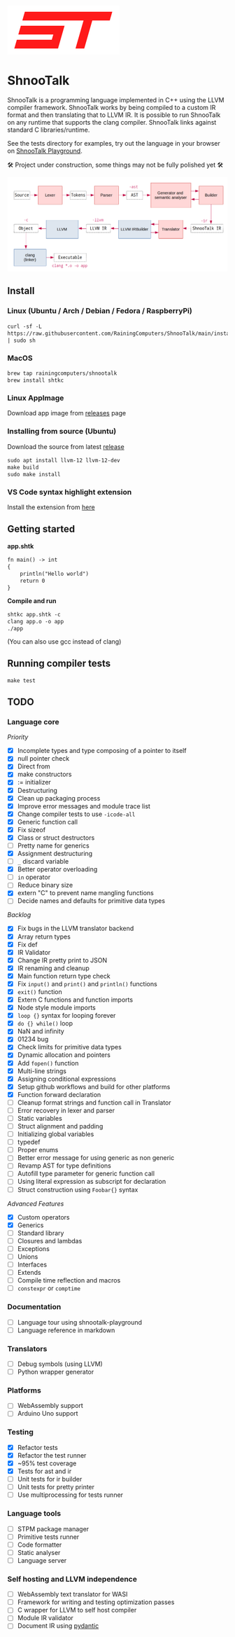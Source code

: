 ![](logo.png)

# ShnooTalk 

ShnooTalk is a programming language implemented in C++ using the LLVM compiler framework. ShnooTalk works by being compiled to a custom IR format and then translating that to LLVM IR. It is possible to run ShnooTalk on any runtime that supports the clang compiler. ShnooTalk links against standard C libraries/runtime.

See the tests directory for examples, try out the language in your browser on [ShnooTalk Playground](https://rainingcomputers.github.io/shnootalk-playground/).

🛠️ Project under construction, some things may not be fully polished yet 🛠️

![](blockdiag.png)

## Install

### Linux (Ubuntu / Arch / Debian / Fedora / RaspberryPi)
```
curl -sf -L https://raw.githubusercontent.com/RainingComputers/ShnooTalk/main/install.sh | sudo sh
```

### MacOS

```
brew tap rainingcomputers/shnootalk
brew install shtkc
```

### Linux AppImage

Download app image from [releases](https://github.com/RainingComputers/ShnooTalk/releases) page

### Installing from source (Ubuntu)
Download the source from latest [release](https://github.com/RainingComputers/ShnooTalk/releases)
```
sudo apt install llvm-12 llvm-12-dev
make build
sudo make install
```

### VS Code syntax highlight extension

Install the extension from [here](https://marketplace.visualstudio.com/items?itemName=RainingComputers.shnootalk-vscode) 

## Getting started

**app.shtk**
```
fn main() -> int
{
    println("Hello world")
    return 0
}
```

**Compile and run**
```
shtkc app.shtk -c
clang app.o -o app
./app
```
(You can also use gcc instead of clang)

## Running compiler tests

```
make test
```

## TODO

### Language core

*Priority*
- [x] Incomplete types and type composing of a pointer to itself
- [x] null pointer check
- [x] Direct from
- [x] make constructors
- [x] := initializer
- [x] Destructuring
- [x] Clean up packaging process
- [x] Improve error messages and module trace list
- [x] Change compiler tests to use `-icode-all`
- [x] Generic function call
- [x] Fix sizeof
- [x] Class or struct destructors
- [ ] Pretty name for generics
- [x] Assignment destructuring
- [ ] `_` discard variable
- [x] Better operator overloading
- [ ] `in` operator
- [ ] Reduce binary size
- [x] extern "C" to prevent name mangling functions
- [ ] Decide names and defaults for primitive data types

*Backlog*
- [x] Fix bugs in the LLVM translator backend
- [x] Array return types
- [x] Fix def
- [x] IR Validator
- [x] Change IR pretty print to JSON
- [x] IR renaming and cleanup
- [x] Main function return type check
- [x] Fix `input()` and `print()` and `println()` functions
- [x] `exit()` function
- [x] Extern C functions and function imports
- [x] Node style module imports
- [x] `loop {}` syntax for looping forever
- [x] `do {} while()` loop
- [x] NaN and infinity
- [x] 01234 bug
- [x] Check limits for primitive data types
- [x] Dynamic allocation and pointers
- [x] Add `fopen()` function
- [x] Multi-line strings
- [x] Assigning conditional expressions
- [x] Setup github workflows and build for other platforms
- [x] Function forward declaration
- [ ] Cleanup format strings and function call in Translator
- [ ] Error recovery in lexer and parser
- [ ] Static variables
- [ ] Struct alignment and padding
- [ ] Initializing global variables
- [ ] typedef
- [ ] Proper enums
- [ ] Better error message for using generic as non generic
- [ ] Revamp AST for type definitions
- [ ] Autofill type parameter for generic function call
- [ ] Using literal expression as subscript for declaration
- [ ] Struct construction using `Foobar{}` syntax

*Advanced Features*

- [x] Custom operators
- [x] Generics
- [ ] Standard library
- [ ] Closures and lambdas
- [ ] Exceptions
- [ ] Unions
- [ ] Interfaces
- [ ] Extends
- [ ] Compile time reflection and macros
- [ ] `constexpr` or `comptime`

### Documentation

- [ ] Language tour using shnootalk-playground
- [ ] Language reference in markdown

### Translators

- [ ] Debug symbols (using LLVM)
- [ ] Python wrapper generator

### Platforms

- [ ] WebAssembly support
- [ ] Arduino Uno support

### Testing
- [x] Refactor tests
- [x] Refactor the test runner 
- [x] ~95% test coverage
- [x] Tests for ast and ir
- [ ] Unit tests for ir builder
- [ ] Unit tests for pretty printer
- [ ] Use multiprocessing for tests runner

### Language tools

- [ ] STPM package manager
- [ ] Primitive tests runner
- [ ] Code formatter
- [ ] Static analyser
- [ ] Language server

### Self hosting and LLVM independence

- [ ] WebAssembly text translator for WASI
- [ ] Framework for writing and testing optimization passes
- [ ] C wrapper for LLVM to self host compiler
- [ ] Module IR validator
- [ ] Document IR using [pydantic](https://pydantic-docs.helpmanual.io/)
